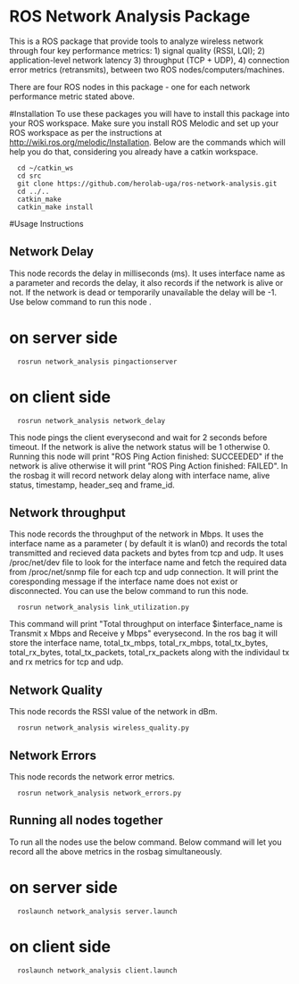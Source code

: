 # ROS Network Analysis Package
This is a ROS package that provide tools to analyze wireless network through four key performance metrics: 1) signal quality (RSSI, LQI); 2) application-level network latency 3) throughput (TCP + UDP), 4) connection error metrics (retransmits), between two ROS nodes/computers/machines.

There are four ROS nodes in this package - one for each network performance metric stated above.

#Installation
To use these packages you will have to install this package into your ROS workspace. Make sure you install ROS Melodic and set up your ROS workspace as per the instructions at http://wiki.ros.org/melodic/Installation.  Below are the commands which will help you do that, considering you already have a catkin workspace.
```
  cd ~/catkin_ws
  cd src
  git clone https://github.com/herolab-uga/ros-network-analysis.git
  cd ../..
  catkin_make
  catkin_make install
```
#Usage Instructions

## Network Delay 
This node records the delay in milliseconds (ms). It uses interface name as a parameter and records the delay, it also records if the network is alive or not. If the network is dead or temporarily unavailable the delay will be -1. Use below command to run this node .

# on server side
```
  rosrun network_analysis pingactionserver
```
# on client side

```
  rosrun network_analysis network_delay
```
This node pings the client everysecond and wait for 2 seconds before timeout. If the network is alive the network status will be 1 otherwise 0. Running this node will print "ROS Ping Action finished: SUCCEEDED" if the network is alive otherwise it will print "ROS Ping Action finished: FAILED". In the rosbag it will record network delay along with interface name, alive status, timestamp, header_seq and frame_id.

## Network throughput
This node records the throughput of the network in Mbps. It uses the interface name as a parameter ( by default it is wlan0) and records the total transmitted and recieved data packets and bytes from tcp and udp. It uses /proc/net/dev file to look for the interface name and fetch the required data from /proc/net/snmp file for each tcp and udp connection. It will print the coresponding message if the interface name does not exist or disconnected. You can use the below command to run this node.

```
  rosrun network_analysis link_utilization.py
```

This command will print "Total throughput on interface $interface_name is Transmit x Mbps and Receive y Mbps" everysecond. In the ros bag it will store the interface name, total_tx_mbps, total_rx_mbps, total_tx_bytes, total_rx_bytes, total_tx_packets, total_rx_packets along with the individaul tx and rx metrics for tcp and udp.

## Network Quality
This node records the RSSI value of the network in dBm. 

```
  rosrun network_analysis wireless_quality.py
```


## Network Errors
This node records the network error metrics.

```
  rosrun network_analysis network_errors.py
```


## Running all nodes together
To run all the nodes use the below command. Below command will let you record all the above metrics in the rosbag simultaneously.

# on server side
```
  roslaunch network_analysis server.launch
```
# on client side

```
  roslaunch network_analysis client.launch
```
